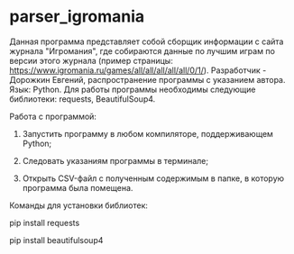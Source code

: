 # parser_igromania

Данная программа представляет собой сборщик информации с сайта журнала "Игромания", где собираются данные по лучшим играм по версии этого журнала 
(пример страницы: https://www.igromania.ru/games/all/all/all/all/all/0/1/). 
Разработчик - Дорожкин Евгений, распространение программы с указанием автора. 
Язык: Python. Для работы программы необходимы следующие библиотеки: requests, BeautifulSoup4.


Работа с программой:

  1. Запустить программу в любом компиляторе, поддерживающем Python;

  2. Следовать указаниям программы в терминале;

  3. Открыть CSV-файл с полученным содержимым в папке, в которую программа была помещена.


Команды для установки библиотек:

pip install requests

pip install beautifulsoup4
